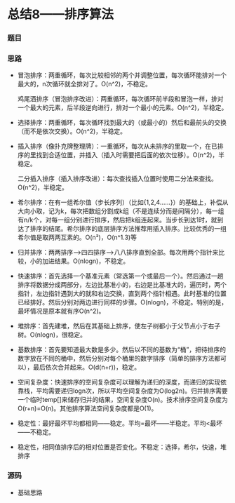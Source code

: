 # 总结8——排序算法

### 题目

> 

### 思路

* 冒泡排序：两重循环，每次比较相邻的两个并调整位置，每次循环能排对一个最大的，n次循环就全排对了。O(n^2)，不稳定。

  鸡尾酒排序（冒泡排序改进）：两重循环，每次循环前半段和冒泡一样，排对一个最大的元素，后半段逆向进行，排对一个最小的元素。O(n^2)，半稳定。

* 选择排序：两重循环，每次循环找到最大的（或最小的）然后和最前头的交换（而不是依次交换）。O(n^2)，半稳定。

* 插入排序（像扑克牌整理牌）：一重循环，每次从未排序的里取一个，在已排序的里找到合适位置，并插入（插入时需要把后面的依次位移）。O(n^2)，半稳定。

  二分插入排序（插入排序改进）：每次查找插入位置时使用二分法来查找。O(n^2)，半稳定。

* 希尔排序：在有一组希尔值（步长序列）（比如{1,2,4……}）的基础上，补偿从大向小取，记为k，每次把数组分割成k组（不是连续分而是间隔分），每一组有n/k个，对每一组分别进行排序，然后把k组连起来。当步长到达1时，就到达了排序的结尾。希尔排序的底层排序方法推荐用插入排序。比较优秀的一组希尔值是取两两互素的。O(n²)，O(n^1.3)等

* 归并排序：两两排序—>四四排序—>八八排序直到全部。每次用两个指针来比较，小的加进结果。O(nlogn)，不稳定。

* 快速排序：首先选择一个基准元素（常选第一个或最后一个）。然后通过一趟排序将数据分成两部分，左边比基准小的，右边是比基准大的，遍历时，两个指针，左边指针遇到大的就和右边交换，直到两个指针相遇。此时基准的位置已经排好。然后分别对两边进行同样的步骤。O(nlogn)，不稳定。特别的是，最坏情况是原本就有序O(n^2)。

* 堆排序：首先建堆，然后在其基础上排序，使左子树都小于父节点小于右子树。O(nlogn)，很稳定。

* 基数排序：首先要知道最大数是多少。然后以不同的基数为“桶”，把待排序的数字放在不同的桶中，然后分别对每个桶里的数字排序（简单的排序方法都可以），最后依次合并起来。O(d(n+r))，稳定。

  

* 空间复杂度：快速排序的空间复杂度可以理解为递归的深度，而递归的实现依靠栈，平均需要递归logn次，所以平均空间复杂度为O(log2n)。归并排序需要一个临时temp[]来储存归并的结果，空间复杂度O(n)。技术排序空间复杂度为O(r+n)=O(n)。其他排序算法空间复杂度都是O(1)。

* 稳定性：最好最坏平均都相同——稳定。平均=最坏——半稳定。平均<最坏——不稳定。

* 稳定性，相同值排序后的相对位置是否变化。不稳定：选择，希尔，快速，堆排序

### 源码

* 基础思路

  ```c++
  
  ```


